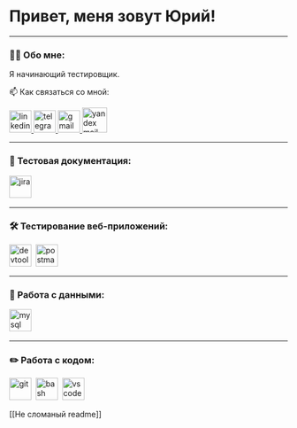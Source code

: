 # Привет, меня зовут Юрий!

---

### 👨‍💻 Обо мне:

Я начинающий тестировщик.

📫 Как связаться со мной: 

  <div id="badges">
	<a href="https://vk.com/id277151697" target="_blank">
	<img src="https://cdn-icons-png.flaticon.com/512/5968/5968835.png" width="40" height="40" alt="linkedin" />
	</a>
	<a href="https://t.me/yuriy_shev" target="_blank">
	<img src="https://cdn-icons-png.flaticon.com/512/2111/2111646.png" width="40" height="40" alt="telegram" />
	</a>
	<a href="mailto:yuri.shevelev1195@gmail.com" target="_blank">
	<img src="https://cdn-icons-png.flaticon.com/512/5968/5968534.png" width="40" height="40" alt="gmail" />
	</a>
	<a href="mailto:yuri.shevelev1195@yandex.ru" target="_blank">
	<img src="https://upload.wikimedia.org/wikipedia/commons/5/55/Yandex_Mail_icon.svg" width="45" height="45" alt="yandex mail" />
	</a>
  </div>

---


### 📁 Тестовая документация:

<div>
  <img src="https://cdn.jsdelivr.net/gh/devicons/devicon/icons/jira/jira-original.svg" title="jira" alt="jira" width="40" height="40"/>&nbsp
</div>

---

### 🛠 Тестирование веб-приложений:

<div>
  <img src="https://d33wubrfki0l68.cloudfront.net/38b5c953a4667366685d55db55d057c86db1fc54/a0fdc/static/acae6b24d940347661ca901ea07f47c1/chrome-dev-logo-icon.png" title="devtools" alt="devtools" width="40" height="40"/>&nbsp
  <img src="https://seeklogo.com/images/P/postman-logo-0087CA0D15-seeklogo.com.png" title="postman" alt="postman" width="40" height="40"/>&nbsp
</div>

---


### 💾 Работа с данными:

<div>
  <img src="https://cdn.jsdelivr.net/gh/devicons/devicon/icons/mysql/mysql-original.svg" title="mysql" alt="mysql" width="40" height="40"/>&nbsp
</div>

---

### ✏️ Работа с кодом:

<div>
  <img src="https://cdn.jsdelivr.net/gh/devicons/devicon/icons/git/git-original.svg" title="git" alt="git" width="40" height="40"/>&nbsp
  <img src="https://upload.wikimedia.org/wikipedia/commons/thumb/4/4b/Bash_Logo_Colored.svg/1024px-Bash_Logo_Colored.svg.png?20180723054350" title="bash" alt="bash" width="40" height="40"/>&nbsp
  <img src="https://cdn.jsdelivr.net/gh/devicons/devicon/icons/vscode/vscode-original.svg" title="vscode" alt="vscode" width="40" height="40"/>&nbsp
</div>

[[Не сломаный readme]]